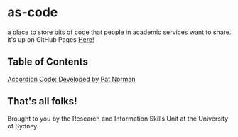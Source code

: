 # as-code
 a place to store bits of code that people in academic services want to share. it's up on GitHub Pages [Here!](https://usyd-risu.github.io/as-code/)


## Table of Contents

[Accordion Code: Developed by Pat Norman](https://usyd-risu.github.io/as-code/accordion-code/accordion-code-linked/)


## That's all folks!

Brought to you by the Research and Information Skills Unit at the University of Sydney.
